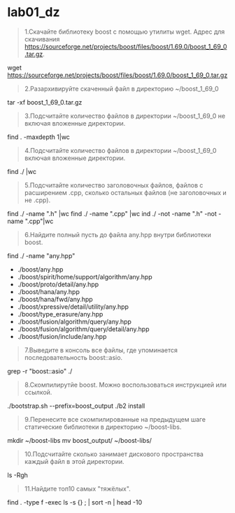 # lab01_dz

> 1.Скачайте библиотеку boost с помощью утилиты wget. Адрес для скачивания https://sourceforge.net/projects/boost/files/boost/1.69.0/boost_1_69_0.tar.gz.

wget https://sourceforge.net/projects/boost/files/boost/1.69.0/boost_1_69_0.tar.gz

> 2.Разархивируйте скаченный файл в директорию ~/boost_1_69_0

tar -xf boost_1_69_0.tar.gz

> 3.Подсчитайте количество файлов в директории ~/boost_1_69_0 не включая вложенные директории.

find . -maxdepth 1|wc

> 4.Подсчитайте количество файлов в директории ~/boost_1_69_0 включая вложенные директории.

find ./ |wc

> 5.Подсчитайте количество заголовочных файлов, файлов с расширением .cpp, сколько остальных файлов (не заголовочных и не .cpp).

find ./ -name ".h" |wc
find ./ -name ".cpp" |wc
ind ./ -not -name ".h" -not -name ".cpp"|wc

> 6.Найдите полный пусть до файла any.hpp внутри библиотеки boost.

find ./ -name "any.hpp"

* ./boost/any.hpp
* ./boost/spirit/home/support/algorithm/any.hpp
* ./boost/proto/detail/any.hpp
* ./boost/hana/any.hpp
* ./boost/hana/fwd/any.hpp
* ./boost/xpressive/detail/utility/any.hpp
* ./boost/type_erasure/any.hpp
* ./boost/fusion/algorithm/query/any.hpp
* ./boost/fusion/algorithm/query/detail/any.hpp
* ./boost/fusion/include/any.hpp

> 7.Выведите в консоль все файлы, где упоминается последовательность boost::asio.

grep -r "boost::asio" ./

> 8.Скомпилирутйе boost. Можно воспользоваться инструкцией или ссылкой.

./bootstrap.sh --prefix=boost_output
./b2 install

> 9.Перенесите все скомпилированные на предыдущем шаге статические библиотеки в директорию ~/boost-libs.

mkdir ~/boost-libs
mv boost_output/ ~/boost-libs/

> 10.Подсчитайте сколько занимает дискового пространства каждый файл в этой директории.

ls -Rgh

> 11.Найдите топ10 самых "тяжёлых".

find . -type f -exec ls -s {} ; | sort -n | head -10




